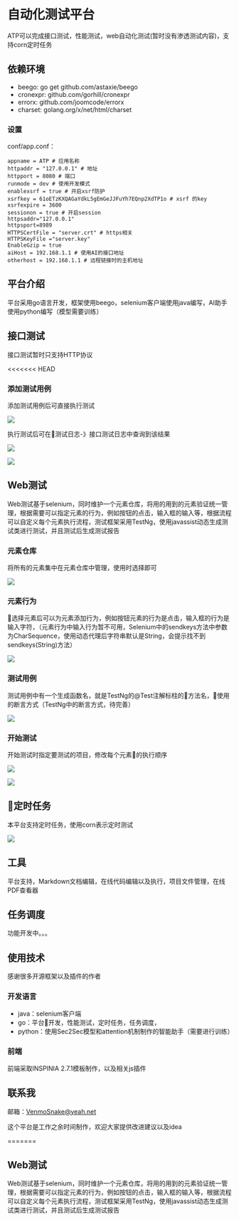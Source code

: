 # 自动化测试平台
ATP可以完成接口测试，性能测试，web自动化测试(暂时没有渗透测试内容)，支持corn定时任务

## 依赖环境
+ beego: go get  github.com/astaxie/beego
+ cronexpr: github.com/gorhill/cronexpr
+ errorx: github.com/joomcode/errorx
+ charset: golang.org/x/net/html/charset

### 设置
conf/app.conf：

```
appname = ATP # 应用名称
httpaddr = "127.0.0.1" # 地址
httpport = 8080 # 端口
runmode = dev # 使用开发模式
enablexsrf = true # 开启xsrf防护
xsrfkey = 61oETzKXQAGaYdkL5gEmGeJJFuYh7EQnp2XdTP1o # xsrf 的key
xsrfexpire = 3600
sessionon = true # 开启session
httpsaddr="127.0.0.1" 
httpsport=8989
HTTPSCertFile = "server.crt" # https相关
HTTPSKeyFile ="server.key"
EnableGzip = true
aiHost = 192.168.1.1 # 使用AI的接口地址
otherhost = 192.168.1.1 # 远程链接时的主机地址
```


## 平台介绍
平台采用go语言开发，框架使用beego，selenium客户端使用java编写，AI助手使用python编写（模型需要训练）

## 接口测试
接口测试暂时只支持HTTP协议

<<<<<<< HEAD
### 添加测试用例
添加测试用例后可直接执行测试

![](./image/接口测试.png)

执行测试后可在测试日志-》接口测试日志中查询到该结果

![](./image/接口测试结果1.png)

![](./image/接口测试结果2.png)


## Web测试
Web测试基于selenium，同时维护一个元素仓库，将用的用到的元素验证统一管理，根据需要可以指定元素的行为，例如按钮的点击，输入框的输入等，根据流程可以自定义每个元素执行流程，测试框架采用TestNg，使用javassist动态生成测试类进行测试，并且测试后生成测试报告

### 元素仓库
将所有的元素集中在元素仓库中管理，使用时选择即可

![](./image/元素仓库.png)

### 元素行为
选择元素后可以为元素添加行为，例如按钮元素的行为是点击，输入框的行为是输入字符，（元素行为中输入行为暂不可用，Selenium中的sendkeys方法中参数为CharSequence，使用动态代理后字符串默认是String，会提示找不到sendkeys(String)方法）

![](./image/元素行为.png)

### 测试用例
测试用例中有一个生成函数名，就是TestNg的@Test注解标柱的方法名，使用的断言方式（TestNg中的断言方式，待完善）

![](./image/测试用例.png)

### 开始测试
开始测试时指定要测试的项目，修改每个元素的执行顺序

![](./image/开始测试.png)

![](./image/执行顺序.png)


## 定时任务
本平台支持定时任务，使用corn表示定时测试

![](./image/定时任务.png)

## 工具
平台支持，Markdown文档编辑，在线代码编辑以及执行，项目文件管理，在线PDF查看器

## 任务调度
功能开发中。。。


## 使用技术
感谢很多开源框架以及插件的作者
### 开发语言
+ java：selenium客户端
+ go：平台开发，性能测试，定时任务，任务调度，
+ python：使用Sec2Sec模型和attention机制制作的智能助手（需要进行训练）

### 前端
前端采取INSPINIA 2.7.1模板制作，以及相关js插件


## 联系我
邮箱：VenmoSnake@yeah.net

这个平台是工作之余时间制作，欢迎大家提供改进建议以及idea



=======
## Web测试
Web测试基于selenium，同时维护一个元素仓库，将用的用到的元素验证统一管理，根据需要可以指定元素的行为，例如按钮的点击，输入框的输入等，根据流程可以自定义每个元素执行流程，测试框架采用TestNg，使用javassist动态生成测试类进行测试，并且测试后生成测试报告


